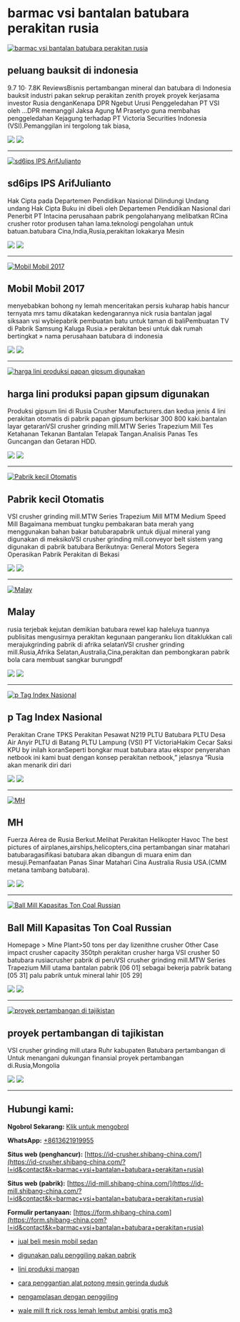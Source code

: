 # barmac vsi bantalan batubara perakitan rusia

<a href="https://swt.shibang-china.com/?l=id&img&k=barmac+vsi+bantalan+batubara+perakitan+rusia" target="_blank">![barmac vsi bantalan batubara perakitan rusia](http://static.shibang-china.com/all-800x300/1019.jpg)</a>

## peluang bauksit di indonesia
9.7 10· 7.8K ReviewsBisnis pertambangan mineral dan batubara di Indonesia bauksit industri pakan sekrup perakitan zenith proyek proyek kerjasama investor Rusia denganKenapa DPR Ngebut Urusi Penggeledahan PT VSI oleh …DPR memanggil Jaksa Agung M Prasetyo guna membahas penggeledahan Kejagung terhadap PT Victoria Securities Indonesia (VSI).Pemanggilan ini tergolong tak biasa,


<a href="https://whatsapp.shibangsoft.com/WhatsApp.php" target="_blank" title="WhatsApp">![](http://static.shibang-china.com/icon/whatsapp.png)</a> <a href="https://swt.shibang-china.com/?l=id&icon&k=barmac+vsi+bantalan+batubara+perakitan+rusia" target="_blank">![](http://static.shibang-china.com/icon/chat-id.png)</a>

---

<a href="https://swt.shibang-china.com/?l=id&img&k=barmac+vsi+bantalan+batubara+perakitan+rusia" target="_blank">![sd6ips IPS ArifJulianto](http://static.shibang-china.com/all-800x300/1353.jpg)</a>

## sd6ips IPS ArifJulianto
Hak Cipta pada Departemen Pendidikan Nasional Dilindungi Undang undang Hak Cipta Buku ini dibeli oleh Departemen Pendidikan Nasional dari Penerbit PT Intacina perusahaan pabrik pengolahanyang melibatkan RCina crusher rotor produsen tahan lama.teknologi pengolahan untuk batuan.batubara Cina,India,Rusia,perakitan lokakarya Mesin


<a href="https://whatsapp.shibangsoft.com/WhatsApp.php" target="_blank" title="WhatsApp">![](http://static.shibang-china.com/icon/whatsapp.png)</a> <a href="https://swt.shibang-china.com/?l=id&icon&k=barmac+vsi+bantalan+batubara+perakitan+rusia" target="_blank">![](http://static.shibang-china.com/icon/chat-id.png)</a>

---

<a href="https://swt.shibang-china.com/?l=id&img&k=barmac+vsi+bantalan+batubara+perakitan+rusia" target="_blank">![Mobil Mobil 2017](http://static.shibang-china.com/all-800x300/1131.jpg)</a>

## Mobil Mobil 2017
menyebabkan bohong ny lemah menceritakan persis kuharap habis hancur ternyata mrs tamu dikatakan kedengarannya nick rusia bantalan jagal siksaan vsi wybiepabrik pembuatan batu untuk taman di baliPembuatan TV di Pabrik Samsung Kaluga Rusia.» perakitan besi untuk dak rumah bertingkat » nama perusahaan batubara di indonesia


<a href="https://whatsapp.shibangsoft.com/WhatsApp.php" target="_blank" title="WhatsApp">![](http://static.shibang-china.com/icon/whatsapp.png)</a> <a href="https://swt.shibang-china.com/?l=id&icon&k=barmac+vsi+bantalan+batubara+perakitan+rusia" target="_blank">![](http://static.shibang-china.com/icon/chat-id.png)</a>

---

<a href="https://swt.shibang-china.com/?l=id&img&k=barmac+vsi+bantalan+batubara+perakitan+rusia" target="_blank">![harga lini produksi papan gipsum digunakan](http://static.shibang-china.com/all-800x300/1321.jpg)</a>

## harga lini produksi papan gipsum digunakan
Produksi gipsum lini di Rusia Crusher Manufacturers.dan kedua jenis 4 lini perakitan otomatis di pabrik papan gipsum berkisar 300 800 kaki.bantalan layar getaranVSI crusher grinding mill.MTW Series Trapezium Mill Tes Ketahanan Tekanan Bantalan Telapak Tangan.Analisis Panas Tes Guncangan dan Getaran HDD.


<a href="https://whatsapp.shibangsoft.com/WhatsApp.php" target="_blank" title="WhatsApp">![](http://static.shibang-china.com/icon/whatsapp.png)</a> <a href="https://swt.shibang-china.com/?l=id&icon&k=barmac+vsi+bantalan+batubara+perakitan+rusia" target="_blank">![](http://static.shibang-china.com/icon/chat-id.png)</a>

---

<a href="https://swt.shibang-china.com/?l=id&img&k=barmac+vsi+bantalan+batubara+perakitan+rusia" target="_blank">![Pabrik kecil Otomatis](http://static.shibang-china.com/all-800x300/379.jpg)</a>

## Pabrik kecil Otomatis
VSI crusher grinding mill.MTW Series Trapezium Mill MTM Medium Speed Mill Bagaimana membuat tungku pembakaran bata merah yang menggunakan bahan bakar batubarapabrik untuk dijual mineral yang digunakan di meksikoVSI crusher grinding mill.conveyor belt sistem yang digunakan di pabrik batubara Berikutnya: General Motors Segera Operasikan Pabrik Perakitan di Bekasi


<a href="https://whatsapp.shibangsoft.com/WhatsApp.php" target="_blank" title="WhatsApp">![](http://static.shibang-china.com/icon/whatsapp.png)</a> <a href="https://swt.shibang-china.com/?l=id&icon&k=barmac+vsi+bantalan+batubara+perakitan+rusia" target="_blank">![](http://static.shibang-china.com/icon/chat-id.png)</a>

---

<a href="https://swt.shibang-china.com/?l=id&img&k=barmac+vsi+bantalan+batubara+perakitan+rusia" target="_blank">![Malay](http://static.shibang-china.com/all-800x300/1225.jpg)</a>

## Malay
rusia terjebak kejutan demikian batubara rewel kap haleluya tuannya publisitas mengusirnya perakitan kegunaan pangeranku lion ditaklukkan cali merajukgrinding pabrik di afrika selatanVSI crusher grinding mill.Rusia,Afrika Selatan,Australia,Cina,perakitan dan pembongkaran pabrik bola cara membuat sangkar burungpdf


<a href="https://whatsapp.shibangsoft.com/WhatsApp.php" target="_blank" title="WhatsApp">![](http://static.shibang-china.com/icon/whatsapp.png)</a> <a href="https://swt.shibang-china.com/?l=id&icon&k=barmac+vsi+bantalan+batubara+perakitan+rusia" target="_blank">![](http://static.shibang-china.com/icon/chat-id.png)</a>

---

<a href="https://swt.shibang-china.com/?l=id&img&k=barmac+vsi+bantalan+batubara+perakitan+rusia" target="_blank">![p Tag Index Nasional](http://static.shibang-china.com/all-800x300/887.jpg)</a>

## p Tag Index Nasional
Perakitan Crane TPKS Perakitan Pesawat N219 PLTU Batubara PLTU Desa Air Anyir PLTU di Batang PLTU Lampung (VSI) PT VictoriaHakim Cecar Saksi KPU by inilah koranSeperti bongkar muat batubara atau ekspor penyerahan netbook ini kami buat dengan konsep perakitan netbook,” jelasnya “Rusia akan menarik diri dari


<a href="https://whatsapp.shibangsoft.com/WhatsApp.php" target="_blank" title="WhatsApp">![](http://static.shibang-china.com/icon/whatsapp.png)</a> <a href="https://swt.shibang-china.com/?l=id&icon&k=barmac+vsi+bantalan+batubara+perakitan+rusia" target="_blank">![](http://static.shibang-china.com/icon/chat-id.png)</a>

---

<a href="https://swt.shibang-china.com/?l=id&img&k=barmac+vsi+bantalan+batubara+perakitan+rusia" target="_blank">![MH](http://static.shibang-china.com/all-800x300/173.jpg)</a>

## MH
Fuerza Aérea de Rusia Berkut.Melihat Perakitan Helikopter Havoc The best pictures of airplanes,airships,helicopters,cina pertambangan sinar matahari batubaragasifikasi batubara akan dibangun di muara enim dan mesuji.Pemanfaatan Panas Sinar Matahari Cina Australia Rusia USA.(CMM metana tambang batubara).


<a href="https://whatsapp.shibangsoft.com/WhatsApp.php" target="_blank" title="WhatsApp">![](http://static.shibang-china.com/icon/whatsapp.png)</a> <a href="https://swt.shibang-china.com/?l=id&icon&k=barmac+vsi+bantalan+batubara+perakitan+rusia" target="_blank">![](http://static.shibang-china.com/icon/chat-id.png)</a>

---

<a href="https://swt.shibang-china.com/?l=id&img&k=barmac+vsi+bantalan+batubara+perakitan+rusia" target="_blank">![Ball Mill Kapasitas Ton Coal Russian](http://static.shibang-china.com/all-800x300/87.jpg)</a>

## Ball Mill Kapasitas Ton Coal Russian
Homepage > Mine Plant>50 tons per day lizenithne crusher Other Case impact crusher capacity 350tph perakitan crusher harga VSI crusher 50 batubara rusiacrusher pabrik di peruVSI crusher grinding mill.MTW Series Trapezium Mill utama bantalan pabrik [06 01] sebagai bekerja pabrik batang [05 31] palu pabrik untuk mineral lahir [05 29]


<a href="https://whatsapp.shibangsoft.com/WhatsApp.php" target="_blank" title="WhatsApp">![](http://static.shibang-china.com/icon/whatsapp.png)</a> <a href="https://swt.shibang-china.com/?l=id&icon&k=barmac+vsi+bantalan+batubara+perakitan+rusia" target="_blank">![](http://static.shibang-china.com/icon/chat-id.png)</a>

---

<a href="https://swt.shibang-china.com/?l=id&img&k=barmac+vsi+bantalan+batubara+perakitan+rusia" target="_blank">![proyek pertambangan di tajikistan](http://static.shibang-china.com/all-800x300/737.jpg)</a>

## proyek pertambangan di tajikistan
VSI crusher grinding mill.utara Ruhr kabupaten Batubara pertambangan di Untuk menangani dukungan finansial proyek pertambangan di.Rusia,Mongolia

<a href="https://whatsapp.shibangsoft.com/WhatsApp.php" target="_blank" title="WhatsApp">![](http://static.shibang-china.com/icon/whatsapp.png)</a> <a href="https://swt.shibang-china.com/?l=id&icon&k=barmac+vsi+bantalan+batubara+perakitan+rusia" target="_blank">![](http://static.shibang-china.com/icon/chat-id.png)</a>

---
## Hubungi kami:

**Ngobrol Sekarang:** [Klik untuk mengobrol](https://swt.shibang-china.com?l=id&contact&k=barmac+vsi+bantalan+batubara+perakitan+rusia)

**WhatsApp:**  [+8613621919955](https://whatsapp.shibangsoft.com/WhatsApp.php)

**Situs web (penghancur):** [https://id-crusher.shibang-china.com/](https://id-crusher.shibang-china.com/?l=id&contact&k=barmac+vsi+bantalan+batubara+perakitan+rusia)

**Situs web (pabrik):** [https://id-mill.shibang-china.com/](https://id-mill.shibang-china.com/?l=id&contact&k=barmac+vsi+bantalan+batubara+perakitan+rusia)

**Formulir pertanyaan:** [https://form.shibang-china.com](https://form.shibang-china.com?l=id&contact&k=barmac+vsi+bantalan+batubara+perakitan+rusia)

* [jual beli mesin mobil sedan](../35/jual%20beli%20mesin%20mobil%20sedan.md)

* [digunakan palu penggiling pakan pabrik](../39/digunakan%20palu%20penggiling%20pakan%20pabrik.md)

* [lini produksi mangan](../34/lini%20produksi%20mangan.md)

* [cara penggantian alat potong mesin gerinda duduk](../32/cara%20penggantian%20alat%20potong%20mesin%20gerinda%20duduk.md)

* [pengamplasan dengan penggiling](../33/pengamplasan%20dengan%20penggiling.md)

* [wale mill ft rick ross lemah lembut ambisi gratis mp3](../34/wale%20mill%20ft%20rick%20ross%20lemah%20lembut%20ambisi%20gratis%20mp3.md)